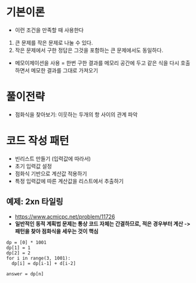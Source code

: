 # 기본이론
- 이런 조건을 만족할 때 사용한다
1. 큰 문제를 작은 문제로 나눌 수 있다.
2. 작은 문제에서 구한 정답은 그것을 포함하는 큰 문제에서도 동일하다.
- 메모이제이션을 사용 = 한번 구한 결과를 메모리 공간에 두고 같은 식을 다시 호출하면서 메모한 결과를 그대로 가져오기

# 풀이전략
- 점화식을 찾아보기: 이웃하는 두개의 항 사이의 관계 파악

# 코드 작성 패턴
- 빈리스트 만들기 (입력값에 따라서)
- 초기 입력값 설정
- 점화식 기반으로 계산값 적용하기
- 특정 입력값에 따른 계산값을 리스트에서 추출하기

## 예제: 2xn 타일링
- https://www.acmicpc.net/problem/11726
- **일반적인 동적 계획법 문제는 통상 코드 자체는 간결하므로, 적은 경우부터 계산 -> 패턴을 찾아 점화식을 세우는 것이 핵심**
 
```
dp = [0] * 1001
dp[1] = 1
dp[2] = 2
for i in range(3, 1001):
  dp[i] = dp[i-1] + d[i-2]
  
answer = dp[n]
```
